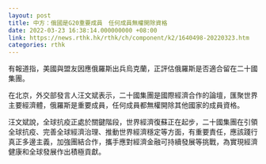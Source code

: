 ```yaml
---
layout: post
title: 中方：俄國是G20重要成員　任何成員無權開除資格
date: 2022-03-23 16:38:14.000000000 +08:00
link: https://news.rthk.hk/rthk/ch/component/k2/1640498-20220323.htm
categories: rthk
---
```


有報道指，美國與盟友因應俄羅斯出兵烏克蘭，正評估俄羅斯是否適合留在二十國集團。

在北京，外交部發言人汪文斌表示，二十國集團是國際經濟合作的論壇，匯聚世界主要經濟體，俄羅斯是重要成員，任何成員都無權開除其他國家的成員資格。

汪文斌說，全球抗疫正處於關鍵階段，世界經濟復蘇正在起步，二十國集團在引領全球抗疫、完善全球經濟治理、推動世界經濟穩定等方面，有重要責任，應該踐行真正多邊主義，加強團結合作，攜手應對經濟金融可持續發展等挑戰，為實現經濟健康和全球發展作出積極貢獻。
